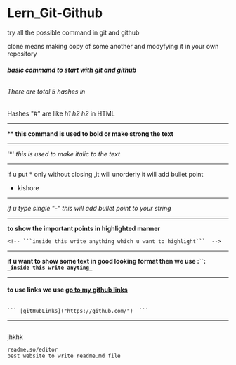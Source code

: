 
# Lern_Git-Github
try all the possible command in git and github


clone means making copy of some another and modyfying it in your own repository 
###### **basic command to start with git and github**

###### There are total 5 hashes in

Hashes "#" are like *h1 h2 h2* in HTML
*** 
**
**this command is used to bold or make strong the text**
***
'*'
*this is used to make italic to the text*
***
if u put * only without closing ,it will unorderly it will add bullet point 
* kishore
***
_if u type single "-" this will add bullet point to your string_ 
***
__to show the important points in highlighted manner__
```
<!-- ```inside this write anything which u want to highlight```  -->
```
***
**if u want to show some text in good looking format then we use :``: `_inside this write anyting_ `** 
<!-- **"**"** -->
***
#### to use links we use  [go to my github links]("https://github.com/")
```

``` [gitHubLinks]("https://github.com/")  ```

```
<!-- ***
**result of my powerbi project** 
![project]("https://github.com/321999/Data-analysis-using-power-bi/blob/main/analysisproject..JPG") -->


***
```
```
jhkhk
```
readme.so/editor
best website to write readme.md file 
